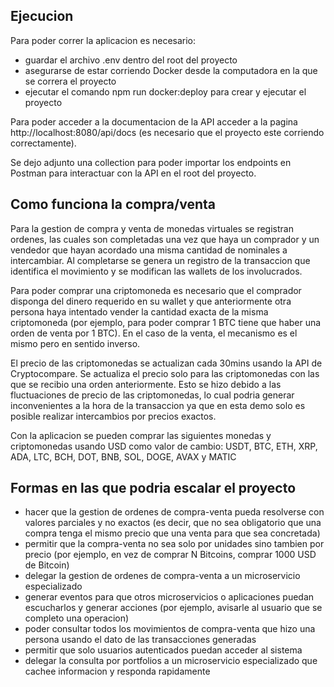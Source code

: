 ## Ejecucion

Para poder correr la aplicacion es necesario:

- guardar el archivo .env dentro del root del proyecto
- asegurarse de estar corriendo Docker desde la computadora en la que se correra el proyecto
- ejecutar el comando npm run docker:deploy para crear y ejecutar el proyecto

Para poder acceder a la documentacion de la API acceder a la pagina http://localhost:8080/api/docs (es necesario que el proyecto este corriendo correctamente).

Se dejo adjunto una collection para poder importar los endpoints en Postman para interactuar con la API en el root del proyecto.

## Como funciona la compra/venta

Para la gestion de compra y venta de monedas virtuales se registran ordenes, las cuales son completadas una vez que haya un comprador y un vendedor que hayan acordado una misma cantidad de nominales a intercambiar. Al completarse se genera un registro de la transaccion que identifica el movimiento y se modifican las wallets de los involucrados.

Para poder comprar una criptomoneda es necesario que el comprador disponga del dinero requerido en su wallet y que anteriormente otra persona haya intentado vender la cantidad exacta de la misma criptomoneda (por ejemplo, para poder comprar 1 BTC tiene que haber una orden de venta por 1 BTC). En el caso de la venta, el mecanismo es el mismo pero en sentido inverso.

El precio de las criptomonedas se actualizan cada 30mins usando la API de Cryptocompare. Se actualiza el precio solo para las criptomonedas con las que se recibio una orden anteriormente. Esto se hizo debido a las fluctuaciones de precio de las criptomonedas, lo cual podria generar inconvenientes a la hora de la transaccion ya que en esta demo solo es posible realizar intercambios por precios exactos.

Con la aplicacion se pueden comprar las siguientes monedas y criptomonedas usando USD como valor de cambio:
USDT, BTC, ETH, XRP, ADA, LTC, BCH, DOT, BNB, SOL, DOGE, AVAX y MATIC

## Formas en las que podria escalar el proyecto

- hacer que la gestion de ordenes de compra-venta pueda resolverse con valores parciales y no exactos (es decir, que no sea obligatorio que una compra tenga el mismo precio que una venta para que sea concretada)
- permitir que la compra-venta no sea solo por unidades sino tambien por precio (por ejemplo, en vez de comprar N Bitcoins, comprar 1000 USD de Bitcoin)
- delegar la gestion de ordenes de compra-venta a un microservicio especializado
- generar eventos para que otros microservicios o aplicaciones puedan escucharlos y generar acciones (por ejemplo, avisarle al usuario que se completo una operacion)
- poder consultar todos los movimientos de compra-venta que hizo una persona usando el dato de las transacciones generadas
- permitir que solo usuarios autenticados puedan acceder al sistema
- delegar la consulta por portfolios a un microservicio especializado que cachee informacion y responda rapidamente